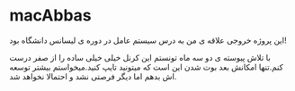 # macAbbas
این پروژه خروجی علاقه ی من به درس سیستم عامل در دوره ی لیسانس دانشگاه بود!

با تلاش پیوسته ی دو سه ماه تونستم این کرنل خیلی خیلی ساده را از صفر درست کنم.تنها امکانش بعد بوت شدن این است که میتونید تایپ کنید.میخواستم بیشتر توسعه اش بدهم اما دیگر فرصتی نشد و احتمالا نخواهد شد.



